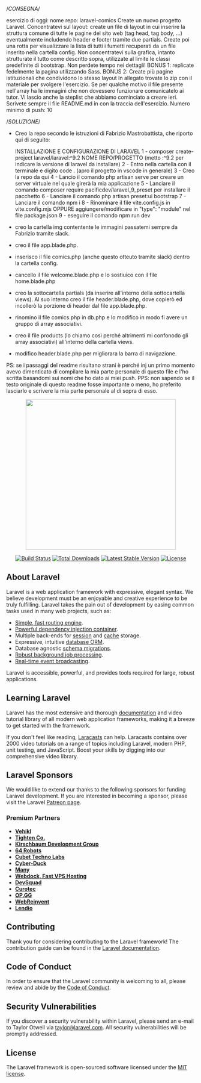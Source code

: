 /*CONSEGNA*/

esercizio di oggi: nome repo: laravel-comics
Create un nuovo progetto Laravel.
Concentratevi sul layout: create un file di layout in cui inserire la struttura comune di tutte le pagine del sito web (tag head, tag body, ...) eventualmente includendo header e footer tramite due partials. Create poi una rotta per visualizzare la lista di tutti i fumetti recuperati da un file inserito nella cartella config. Non concentratevi sulla grafica, intanto strutturate il tutto come descritto sopra, utilizzate al limite le classi predefinite di bootstrap. Non perdete tempo nei dettagli!
BONUS 1: replicate fedelmente la pagina utilizzando Sass.
BONUS 2: Create più pagine istituzionali che condividono lo stesso layout
In allegato trovate lo zip con il materiale per svolgere l'esercizio. Se per qualche motivo il file presente nell'array ha le immagini che non dovessero funzionare comunicatelo ai tutor.
Vi lascio anche la steplist che abbiamo cominciato a creare ieri.
Scrivete sempre il file README.md in con la traccia dell'esercizio.
Numero minimo di push: 10

/*SOLUZIONE*/

- Creo la repo secondo le istruzioni di Fabrizio Mastrobattista, che riporto qui di seguito:

    INSTALLAZIONE E CONFIGURAZIONE DI LARAVEL
        1 - composer create-project laravel/laravel:^9.2 NOME REPO/PROGETTO (metto :^9.2 per indicare la versione di laravel da installare)
        2 - Entro nella cartella con il terminale e digito code . (apro il progetto in vscode in generale)
        3 - Creo la repo da qui
        4 - Lancio il comando php artisan serve per creare un server virtuale nel quale girerà la mia applicazione
        5 - Lanciare il comando composer require pacificdev/laravel_9_preset per installare il pacchetto
        6 - Lanciare il comando php artisan preset:ui bootstrap
        7 - Lanciare il comando npm i
        8 - Rinominare il file vite.config.js in vite.config.mjs OPPURE aggiungere/modificare in "type": "module" nel file package.json
        9 - eseguire il comando npm run dev

- creo la cartella img contentente le immagini passatemi sempre da Fabrizio tramite slack.
- creo il file app.blade.php.
- inserisco il file comics.php (anche questo otteuto tramite slack) dentro la cartella config.
- cancello il file welcome.blade.php e lo sostiuico con il file home.blade.php
- creo la sottocartella partials (da inserire all'interno della sottocartella views). Al suo interno creo il file header.blade.php, dove copierò ed incollerò la porzione di header dal file app.blade.php.
- rinomino il file comics.php in db.php e lo modifico in modo fi avere un gruppo di array associativi.
- creo il file products (lo chiamo così perché altrimenti mi confonodo gli array associativi) all'interno della cartella views.
- modifico header.blade.php per migliorara la barra di navigazione.

PS: se i passaggi del readme risultano strani è perché inj un primo momento avevo dimenticato di compilare la mia parte personale di questo file e l'ho scritta basandomi sui nomi che ho dato ai miei push.
PPS: non sapendo se il testo originale di questo readme fosse importante o meno, ho preferito lasciarlo e scrivere la mia parte personale al di sopra di esso.

<p align="center"><a href="https://laravel.com" target="_blank"><img src="https://raw.githubusercontent.com/laravel/art/master/logo-lockup/5%20SVG/2%20CMYK/1%20Full%20Color/laravel-logolockup-cmyk-red.svg" width="400"></a></p>

<p align="center">
<a href="https://travis-ci.org/laravel/framework"><img src="https://travis-ci.org/laravel/framework.svg" alt="Build Status"></a>
<a href="https://packagist.org/packages/laravel/framework"><img src="https://img.shields.io/packagist/dt/laravel/framework" alt="Total Downloads"></a>
<a href="https://packagist.org/packages/laravel/framework"><img src="https://img.shields.io/packagist/v/laravel/framework" alt="Latest Stable Version"></a>
<a href="https://packagist.org/packages/laravel/framework"><img src="https://img.shields.io/packagist/l/laravel/framework" alt="License"></a>
</p>

## About Laravel

Laravel is a web application framework with expressive, elegant syntax. We believe development must be an enjoyable and creative experience to be truly fulfilling. Laravel takes the pain out of development by easing common tasks used in many web projects, such as:

- [Simple, fast routing engine](https://laravel.com/docs/routing).
- [Powerful dependency injection container](https://laravel.com/docs/container).
- Multiple back-ends for [session](https://laravel.com/docs/session) and [cache](https://laravel.com/docs/cache) storage.
- Expressive, intuitive [database ORM](https://laravel.com/docs/eloquent).
- Database agnostic [schema migrations](https://laravel.com/docs/migrations).
- [Robust background job processing](https://laravel.com/docs/queues).
- [Real-time event broadcasting](https://laravel.com/docs/broadcasting).

Laravel is accessible, powerful, and provides tools required for large, robust applications.

## Learning Laravel

Laravel has the most extensive and thorough [documentation](https://laravel.com/docs) and video tutorial library of all modern web application frameworks, making it a breeze to get started with the framework.

If you don't feel like reading, [Laracasts](https://laracasts.com) can help. Laracasts contains over 2000 video tutorials on a range of topics including Laravel, modern PHP, unit testing, and JavaScript. Boost your skills by digging into our comprehensive video library.

## Laravel Sponsors

We would like to extend our thanks to the following sponsors for funding Laravel development. If you are interested in becoming a sponsor, please visit the Laravel [Patreon page](https://patreon.com/taylorotwell).

### Premium Partners

- **[Vehikl](https://vehikl.com/)**
- **[Tighten Co.](https://tighten.co)**
- **[Kirschbaum Development Group](https://kirschbaumdevelopment.com)**
- **[64 Robots](https://64robots.com)**
- **[Cubet Techno Labs](https://cubettech.com)**
- **[Cyber-Duck](https://cyber-duck.co.uk)**
- **[Many](https://www.many.co.uk)**
- **[Webdock, Fast VPS Hosting](https://www.webdock.io/en)**
- **[DevSquad](https://devsquad.com)**
- **[Curotec](https://www.curotec.com/services/technologies/laravel/)**
- **[OP.GG](https://op.gg)**
- **[WebReinvent](https://webreinvent.com/?utm_source=laravel&utm_medium=github&utm_campaign=patreon-sponsors)**
- **[Lendio](https://lendio.com)**

## Contributing

Thank you for considering contributing to the Laravel framework! The contribution guide can be found in the [Laravel documentation](https://laravel.com/docs/contributions).

## Code of Conduct

In order to ensure that the Laravel community is welcoming to all, please review and abide by the [Code of Conduct](https://laravel.com/docs/contributions#code-of-conduct).

## Security Vulnerabilities

If you discover a security vulnerability within Laravel, please send an e-mail to Taylor Otwell via [taylor@laravel.com](mailto:taylor@laravel.com). All security vulnerabilities will be promptly addressed.

## License

The Laravel framework is open-sourced software licensed under the [MIT license](https://opensource.org/licenses/MIT).
